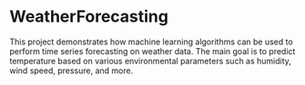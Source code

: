 # WeatherForecasting
This project demonstrates how machine learning algorithms can be used to perform time series forecasting on weather data. The main goal is to predict temperature based on various environmental parameters such as humidity, wind speed, pressure, and more.
